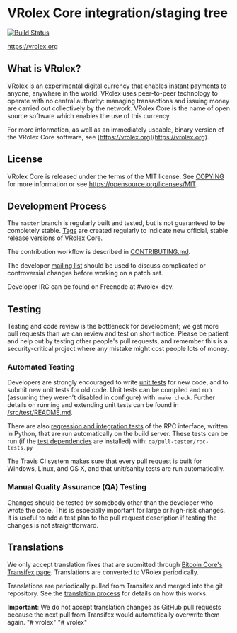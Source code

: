 VRolex Core integration/staging tree
=====================================

[![Build Status](https://travis-ci.org/vrolex-project/vrolex.svg?branch=master)](https://travis-ci.org/vrolex-project/vrolex)

https://vrolex.org

What is VRolex?
----------------

VRolex is an experimental digital currency that enables instant payments to
anyone, anywhere in the world. VRolex uses peer-to-peer technology to operate
with no central authority: managing transactions and issuing money are carried
out collectively by the network. VRolex Core is the name of open source
software which enables the use of this currency.

For more information, as well as an immediately useable, binary version of
the VRolex Core software, see [https://vrolex.org](https://vrolex.org).

License
-------

VRolex Core is released under the terms of the MIT license. See [COPYING](COPYING) for more
information or see https://opensource.org/licenses/MIT.

Development Process
-------------------

The `master` branch is regularly built and tested, but is not guaranteed to be
completely stable. [Tags](https://github.com/vrolex-project/vrolex/tags) are created
regularly to indicate new official, stable release versions of VRolex Core.

The contribution workflow is described in [CONTRIBUTING.md](CONTRIBUTING.md).

The developer [mailing list](https://groups.google.com/forum/#!forum/vrolex-dev)
should be used to discuss complicated or controversial changes before working
on a patch set.

Developer IRC can be found on Freenode at #vrolex-dev.

Testing
-------

Testing and code review is the bottleneck for development; we get more pull
requests than we can review and test on short notice. Please be patient and help out by testing
other people's pull requests, and remember this is a security-critical project where any mistake might cost people
lots of money.

### Automated Testing

Developers are strongly encouraged to write [unit tests](src/test/README.md) for new code, and to
submit new unit tests for old code. Unit tests can be compiled and run
(assuming they weren't disabled in configure) with: `make check`. Further details on running
and extending unit tests can be found in [/src/test/README.md](/src/test/README.md).

There are also [regression and integration tests](/qa) of the RPC interface, written
in Python, that are run automatically on the build server.
These tests can be run (if the [test dependencies](/qa) are installed) with: `qa/pull-tester/rpc-tests.py`

The Travis CI system makes sure that every pull request is built for Windows, Linux, and OS X, and that unit/sanity tests are run automatically.

### Manual Quality Assurance (QA) Testing

Changes should be tested by somebody other than the developer who wrote the
code. This is especially important for large or high-risk changes. It is useful
to add a test plan to the pull request description if testing the changes is
not straightforward.

Translations
------------

We only accept translation fixes that are submitted through [Bitcoin Core's Transifex page](https://www.transifex.com/projects/p/bitcoin/).
Translations are converted to VRolex periodically.

Translations are periodically pulled from Transifex and merged into the git repository. See the
[translation process](doc/translation_process.md) for details on how this works.

**Important**: We do not accept translation changes as GitHub pull requests because the next
pull from Transifex would automatically overwrite them again.
"# vrolex" 
"# vrolex" 
